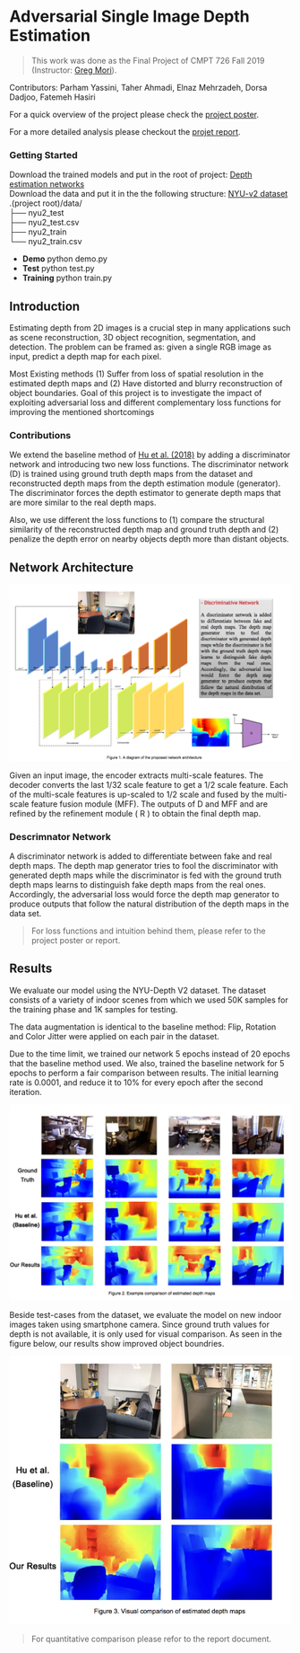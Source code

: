 # Adversarial Single Image Depth Estimation  

> This work was done as the Final Project of CMPT 726 Fall 2019 (Instructor: [Greg Mori](https://www.cs.sfu.ca/~mori/)).

Contributors:
Parham Yassini, Taher Ahmadi, Elnaz Mehrzadeh, Dorsa Dadjoo, Fatemeh Hasiri

For a quick overview of the project please check the [project poster](./docs/poster.pdf).

For a more detailed analysis please checkout the [projet report](./docs/report.pdf).
 
### Getting Started
Download the trained models and put in the root of project:
[Depth estimation networks](https://drive.google.com/file/d/1IJ8XvPOb3k-aEg0UX5Zp96sA-8C_PthB/view?usp=sharing) <br>
Download the data and put it in the the following structure:
[NYU-v2 dataset](https://drive.google.com/file/d/1WoOZOBpOWfmwe7bknWS5PMUCLBPFKTOw/view?usp=sharing) <br>
.(project root)/data/<br>
		├── nyu2_test<br>
		├── nyu2_test.csv<br>
		├── nyu2_train<br>
		└── nyu2_train.csv<br>

+ **Demo**
  python demo.py<br>
+ **Test**
  python test.py<br>
+ **Training**
  python train.py<br>

## Introduction
Estimating depth from 2D images is a crucial step in many applications such as scene reconstruction, 3D object recognition, segmentation, and detection. The problem can be framed as: given a single RGB image as input, predict a depth map for each pixel.

Most Existing methods (1) Suffer from loss of spatial resolution in the estimated depth maps and (2) Have distorted and blurry reconstruction of object boundaries. Goal of this project is to investigate the impact of exploiting adversarial loss and different complementary loss functions for improving the mentioned shortcomings

### Contributions 
We extend the baseline method of [Hu et al. (2018)](https://arxiv.org/pdf/1803.08673.pdf)  by adding a discriminator network and introducing two new loss functions. The discriminator network (D) is trained using ground truth depth maps from the dataset and reconstructed depth maps from the depth estimation module (generator). The discriminator forces the depth estimator to generate depth maps that are more similar to the real depth maps.

Also, we use different the loss functions to (1) compare the structural similarity of the reconstructed depth map and ground truth depth and (2) penalize the depth error on nearby objects depth more than distant objects.  

##  Network Architecture

![Diagram of the proposed network architecture](./docs/net-arch.png)

Given an input image, the encoder extracts multi-scale features. The decoder converts the last 1/32 scale feature to get a 1/2 scale feature. Each of the multi-scale features is up-scaled to 1/2 scale and fused by the multi-scale feature fusion module (MFF). The outputs of D and MFF and are refined by the refinement module ( R ) to obtain the final depth map. 

### Descrimnator Network
A discriminator network is added to differentiate between fake and real depth maps. The depth map generator tries to fool the discriminator with generated depth maps while the discriminator is fed with the ground truth depth maps learns to distinguish fake depth maps from the real ones. Accordingly, the adversarial loss would force the depth map generator to produce outputs that follow the natural distribution of the depth maps in the data set.

> For loss functions and intuition behind them, please refer to the project poster or report.
> 
## Results
We evaluate our model using the NYU-Depth V2 dataset. The dataset consists of a variety of indoor scenes from which we used 50K samples for the training phase and 1K samples for testing. 

The data augmentation is identical to the baseline method: Flip, Rotation and Color Jitter were applied on each pair in the dataset.

Due to the time limit, we trained our network 5 epochs instead of 20 epochs that the baseline method used. We also, trained the baseline network for 5 epochs to perform a fair comparison between results. The initial learning rate is 0.0001, and reduce it to 10% for every epoch after the second iteration.

![Example of the output results from test dataset](./docs/eval-example.png)

Beside test-cases from the dataset, we evaluate the model on new indoor images taken using smartphone camera. Since ground truth values for depth is not available, it is only used for visual comparison. As seen in the figure below, our results show improved object boundries.

![Visual comparison of the result for the purposed method](./docs/eval-visual.png)

> For quantitative comparison please refor to the report document.
